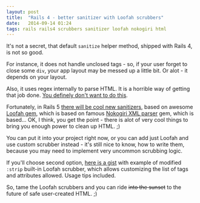 ```yaml
---
layout: post
title:  "Rails 4 - better sanitizer with Loofah scrubbers"
date:   2014-09-14 01:24
tags: rails rails4 scrubbers sanitizer loofah nokogiri html
---
```


It's not a secret, that default `sanitize` helper method, shipped with Rails 4, is not so good.

For instance, it does not handle unclosed tags - so, if your user forget to close some `div`, your app layout may
be messed up a little bit. Or alot - it depends on your layout.

Also, it uses regex internally to parse HTML. It is a horrible way of getting that job done. [You definely don't want to do this](http://stackoverflow.com/a/1732454/2468200).

Fortunately, in Rails 5 [there will be cool new sanitizers](https://github.com/rails/rails-html-sanitizer), based on awesome [Loofah gem](https://github.com/flavorjones/loofah), which is based on famous [Nokogiri XML parser](http://nokogiri.org/) gem, which is based... OK, I think, you get the point - there is alot of very cool things to bring you enough power to clean up HTML. ;)

You can put it into your project right now, or you can add just Loofah and use custom scrubber instead - it's still nice to know, how to write them, because you may need to implement very uncommon scrubbing logic.

If you'll choose second option, [here is a gist](https://gist.github.com/ivan-kolmychek/ee2fdc53f3e2c637271d) with example of modified `:strip` built-in Loofah scrubber, which allows customizing the list of tags and attributes allowed. Usage tips included.

So, tame the Loofah scrubbers and you can ride <s>into the sunset</s> to the future of safe user-created HTML. ;)
